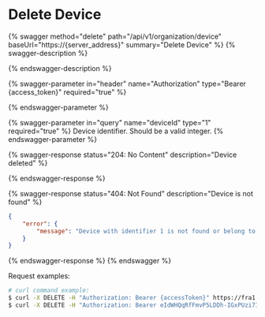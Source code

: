 # Delete Device

{% swagger method="delete" path="/api/v1/organization/device" baseUrl="https://{server_address}" summary="Delete Device" %}
{% swagger-description %}

{% endswagger-description %}

{% swagger-parameter in="header" name="Authorization" type="Bearer {access_token}" required="true" %}

{% endswagger-parameter %}

{% swagger-parameter in="query" name="deviceId" type="1" required="true" %}
Device identifier. Should be a valid integer.
{% endswagger-parameter %}

{% swagger-response status="204: No Content" description="Device deleted" %}

{% endswagger-response %}

{% swagger-response status="404: Not Found" description="Device is not found" %}
```json
{
    "error": {
        "message": "Device with identifier 1 is not found or belong to another organization."
    }
}
```
{% endswagger-response %}
{% endswagger %}

Request examples:

```bash
# curl command example:
$ curl -X DELETE -H "Authorization: Bearer {accessToken}" https://fra1.blynk.cloud/api/v1/organization/device?deviceId=1
$ curl -X DELETE -H "Authorization: Bearer eIdWHQqRfFmvP5LDDh-IGxPUzi7I27HthzCPAVmS" https://fra1.blynk.cloud/api/v1/organization/device?deviceId=1
```
